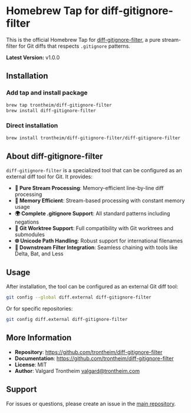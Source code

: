 # Homebrew Tap for diff-gitignore-filter

This is the official Homebrew Tap for [diff-gitignore-filter](https://github.com/trontheim/diff-gitignore-filter), a pure stream-filter for Git diffs that respects `.gitignore` patterns.

**Latest Version:** v1.0.0

## Installation

### Add tap and install package

```bash
brew tap trontheim/diff-gitignore-filter
brew install diff-gitignore-filter
```

### Direct installation

```bash
brew install trontheim/diff-gitignore-filter/diff-gitignore-filter
```

## About diff-gitignore-filter

`diff-gitignore-filter` is a specialized tool that can be configured as an external diff tool for Git. It provides:

- **🌊 Pure Stream Processing**: Memory-efficient line-by-line diff processing
- **💾 Memory Efficient**: Stream-based processing with constant memory usage
- **🌍 Complete .gitignore Support**: All standard patterns including negations
- **🔧 Git Worktree Support**: Full compatibility with Git worktrees and submodules
- **🌐 Unicode Path Handling**: Robust support for international filenames
- **🔗 Downstream Filter Integration**: Seamless chaining with tools like Delta, Bat, and Less

## Usage

After installation, the tool can be configured as an external Git diff tool:

```bash
git config --global diff.external diff-gitignore-filter
```

Or for specific repositories:

```bash
git config diff.external diff-gitignore-filter
```

## More Information

- **Repository**: https://github.com/trontheim/diff-gitignore-filter
- **Documentation**: https://github.com/trontheim/diff-gitignore-filter
- **License**: MIT
- **Author**: Valgard Trontheim <valgard@trontheim.com>

## Support

For issues or questions, please create an issue in the [main repository](https://github.com/trontheim/diff-gitignore-filter/issues).
